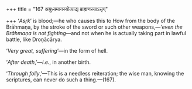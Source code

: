 +++
title = "167 अयुध्यमानस्योत्पाद्य ब्राह्मणस्याऽसृग्"

+++
‘*Asṛk*’ is blood;—he who causes this to How from the body of the
Brāhmaṇa, by the stroke of the sword or such other weapons,—‘*even the
Brāhmaṇa is not fighting*—and not when he is actually taking part in
lawful battle, like Droṇācārya.

‘*Very great, suffering*’—in the form of hell.

‘*After death*,’—*i.e*., in another birth.

‘*Through folly*,’—This is a needless reiteration; the wise man, knowing
the scriptures, can never do such a thing.—(167).


